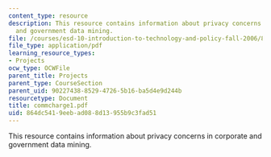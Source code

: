 ```yaml
---
content_type: resource
description: This resource contains information about privacy concerns in corporate
  and government data mining.
file: /courses/esd-10-introduction-to-technology-and-policy-fall-2006/864dc5419eebad088d13955b9c3fad51_commcharge1.pdf
file_type: application/pdf
learning_resource_types:
- Projects
ocw_type: OCWFile
parent_title: Projects
parent_type: CourseSection
parent_uid: 90227438-8529-4726-5b16-ba5d4e9d244b
resourcetype: Document
title: commcharge1.pdf
uid: 864dc541-9eeb-ad08-8d13-955b9c3fad51
---
```

This resource contains information about privacy concerns in corporate and government data mining.

